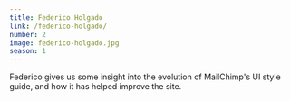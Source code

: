 ```yaml
---
title: Federico Holgado
link: /federico-holgado/
number: 2
image: federico-holgado.jpg
season: 1
---
```


Federico gives us some insight into the evolution of MailChimp's UI style guide, and how it has helped improve the site.

